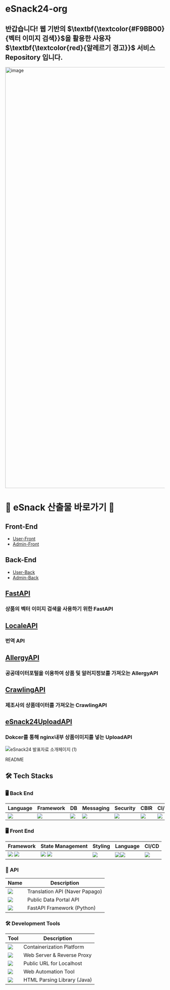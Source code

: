 
# eSnack24-org 
## 반갑습니다!  웹 기반의 $\textbf{\textcolor{#F9BB00}{벡터 이미지 검색}}$을 활용한 사용자 $\textbf{\textcolor{red}{알레르기 경고}}$ 서비스 Repository 입니다.

<img width="1329" alt="image" src="https://github.com/user-attachments/assets/7f0992bc-8f81-480f-938d-8f0dcce89a05" />


# 🍪 eSnack 산출물 바로가기 🍪
## Front-End
- [User-Front](https://github.com/eSnack24/eSnack24.git)
- [Admin-Front](https://github.com/eSnack24/eSnack24Admin.git)
  
  
## Back-End
- [User-Back](https://github.com/eSnack24/eSnack24API.git)
- [Admin-Back](https://github.com/eSnack24/eSnack24AdminAPI.git)

## [FastAPI](https://github.com/eSnack24/FastAPI.git) 
### 상품의 벡터 이미지 검색을 사용하기 위한 FastAPI

## [LocaleAPI](https://github.com/eSnack24/LocaleAPI.git) 
### 번역 API

## [AllergyAPI](https://github.com/eSnack24/AllergyAPI.git) 
### 공공데이터포털을 이용하여 상품 및 알러지정보를 가져오는 AllergyAPI

## [CrawlingAPI](https://github.com/eSnack24/CrawlingAPI.git) 
### 제조사의 상품데이터를 가져오는 CrawlingAPI

## [eSnack24UploadAPI](https://github.com/eSnack24/eSnack24UploadAPI.git) 
### Dokcer를 통해 nginx내부 상품이미지를 넣는 UploadAPI




















![eSnack24 발표자료 소개페이지 (1)](https://github.com/user-attachments/assets/b7a9bb55-f460-4929-a702-403d819775c2)












































































































































































README









































































































































































































## 🛠 Tech Stacks

### 🖥 Back End
| Language | Framework | DB | Messaging | Security | CBIR | CI/CD |
|----------|-----------|----|-----------|----------|------|--------|
| <img src="https://img.shields.io/badge/Java-007396?style=for-the-badge&logo=Java&logoColor=white"/> | <img src="https://img.shields.io/badge/Spring Boot-6DB33F?style=for-the-badge&logo=Spring Boot&logoColor=white"/> | <img src="https://img.shields.io/badge/MariaDB-003545?style=for-the-badge&logo=MariaDB&logoColor=white"/> | <img src="https://img.shields.io/badge/FCM-DD2C00?style=for-the-badge&logo=firebase&logoColor=white"/> | <img src="https://img.shields.io/badge/JWT-000000?style=for-the-badge&logo=JSON Web Tokens&logoColor=white"/> | <img src="https://img.shields.io/badge/Chroma DB-FC521F?style=for-the-badge&logo=ChromaDB&logoColor=white"/> |  <img src="https://img.shields.io/badge/GitHub Actions-2088FF?style=for-the-badge&logo=GitHub Actions&logoColor=white"/>  |




### 🖥 Front End
| Framework | State Management | Styling | Language | CI/CD |
|-----------|-------------------|---------|----------|-------|
| <img src="https://img.shields.io/badge/React-61DAFB?style=for-the-badge&logo=React&logoColor=white"/>  <img src="https://img.shields.io/badge/Vue.js-4FC08D?style=for-the-badge&logo=Vue.js&logoColor=white"/>  | <img src="https://img.shields.io/badge/Redux-764ABC?style=for-the-badge&logo=Redux&logoColor=white"/> <img src="https://img.shields.io/badge/Pinia-F97316?style=for-the-badge&logo=Pinia&logoColor=white"/> | <img src="https://img.shields.io/badge/Tailwind CSS-06B6D4?style=for-the-badge&logo=Tailwind CSS&logoColor=white"/> | <img src="https://img.shields.io/badge/TypeScript-007ACC?style=for-the-badge&logo=TypeScript&logoColor=white"/><img src="https://img.shields.io/badge/javascript-F7DF1E?style=for-the-badge&logo=javascript&logoColor=white"/>| <img src="https://img.shields.io/badge/GitHub Actions-2088FF?style=for-the-badge&logo=GitHub Actions&logoColor=white"/> |



### 📡 API
| Name         | Description                       |
|--------------|-----------------------------------|
| <img src="https://img.shields.io/badge/Papago-03C75A?style=for-the-badge&logo=Naver&logoColor=white"/> | Translation API (Naver Papago) |
| <img src="https://img.shields.io/badge/Data.go.kr-4479A1?style=for-the-badge&logo=Gov&logoColor=white"/> | Public Data Portal API         |
| <img src="https://img.shields.io/badge/FastAPI-009688?style=for-the-badge&logo=FastAPI&logoColor=white"/> | FastAPI Framework (Python) |



### 🛠 Development Tools
| Tool       | Description                  |
|------------|------------------------------|
| <img src="https://img.shields.io/badge/Docker-2496ED?style=for-the-badge&logo=Docker&logoColor=white"/> | Containerization Platform      |
| <img src="https://img.shields.io/badge/NGINX-009639?style=for-the-badge&logo=NGINX&logoColor=white"/> | Web Server & Reverse Proxy     |
| <img src="https://img.shields.io/badge/ngrok-1F1E37?style=for-the-badge&logo=ngrok&logoColor=white"/> | Public URL for Localhost       |
| <img src="https://img.shields.io/badge/Selenium-43B02A?style=for-the-badge&logo=Selenium&logoColor=white"/> | Web Automation Tool            |
| <img src="https://img.shields.io/badge/Jsoup-5A29E4?style=for-the-badge&logo=HTML5&logoColor=white"/> | HTML Parsing Library (Java)    |






















